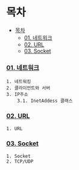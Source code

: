 # 목차
- [목차](#목차)
    - [01. 네트워크](#01-네트워크)
    - [02. URL](#02-url)
    - [03. Socket](#03-socket)
### [01. 네트워크](01.network)
```
1. 네트워킹
2. 클라이언트와 서버
3. IP주소
    3.1. InetAddess 클래스
```
### [02. URL](02.url.md)
```
1. URL
```
### [03. Socket](03.socket.md)
```
1. Socket
2. TCP/UDP
```